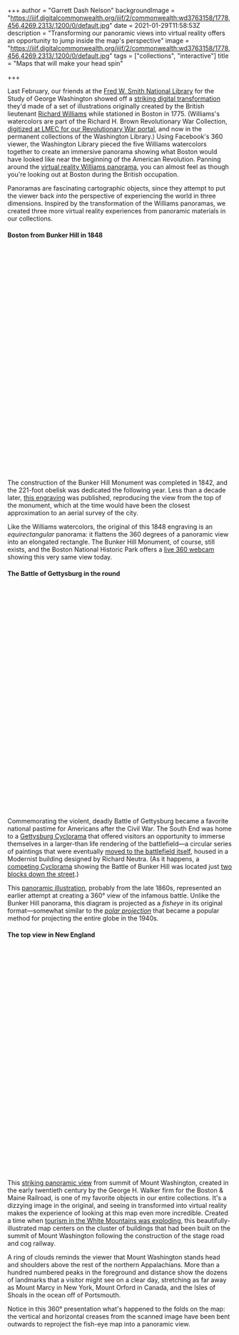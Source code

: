 +++
author = "Garrett Dash Nelson"
backgroundImage = "https://iiif.digitalcommonwealth.org/iiif/2/commonwealth:wd3763158/1778,456,4269,2313/,1200/0/default.jpg"
date = 2021-01-29T11:58:53Z
description = "Transforming our panoramic views into virtual reality offers an opportunity to jump inside the map's perspective"
image = "https://iiif.digitalcommonwealth.org/iiif/2/commonwealth:wd3763158/1778,456,4269,2313/,1200/0/default.jpg"
tags = ["collections", "interactive"]
title = "Maps that will make your head spin"

+++
<link rel="stylesheet" href="https://cdn.jsdelivr.net/npm/pannellum@2.5.6/build/pannellum.css"/>
<style>
    .pnlm-load-button > p, .pnlm-load-box > p { color: white !important; }
</style>

Last February, our friends at the [Fred W. Smith National Library](https://www.mountvernon.org/library) for the Study of George Washington showed off a [striking digital transformation](https://www.mountvernon.org/library/research-library/special-collections-and-archives/richard-h-brown-revolutionary-war-map-collection/an-18th-century-view-from-beacon-hill/) they'd made of a set of illustrations originally created by the British lieutenant [Richard Williams](https://collections.leventhalmap.org/search?f%5Bname_facet_ssim%5D%5B%5D=Williams%2C+Richard%2C+active+1750-1776) while stationed in Boston in 1775. (Williams's watercolors are part of the Richard H. Brown Revolutionary War Collection, [digitized at LMEC for our Revolutionary War portal](https://collections.leventhalmap.org/collections/commonwealth:z603vr25h), and now in the permanent collections of the Washington Library.) Using Facebook's 360 viewer, the Washington Library pieced the five Williams watercolors together to create an immersive panorama showing what Boston would have looked like near the beginning of the American Revolution. Panning around the [virtual reality Williams panorama](https://www.facebook.com/HistoricMountVernon/photos/a.260311453821/10157474018228822/?type=3), you can almost feel as though you're looking out at Boston during the British occupation.

Panoramas are fascinating cartographic objects, since they attempt to put the viewer back *into* the perspective of experiencing the world in three dimensions. Inspired by the transformation of the Williams panoramas, we created three more virtual reality experiences from panoramic materials in our collections.

#### Boston from Bunker Hill in 1848

<div id="bunker-hill-pano" style="width: 100%; height: 500px; margin-bottom: 20px;"></div>

The construction of the Bunker Hill Monument was completed in 1842, and the 221-foot obelisk was dedicated the following year. Less than a decade later, [this engraving](https://collections.leventhalmap.org/search/commonwealth:3f463237t) was published, reproducing the view from the top of the monument, which at the time would have been the closest approximation to an aerial survey of the city. 

Like the Williams watercolors, the original of this 1848 engraving is an *equirectangular* panorama: it flattens the 360 degrees of a panoramic view into an elongated rectangle. The Bunker Hill Monument, of course, still exists, and the Boston National Historic Park offers a [live 360 webcam](https://www.youtube.com/watch?v=MmvSS4Cvu-I&fbclid=IwAR1bD65gd_DmwBXLkHB7Sckwr_zgc8yGGyqHmIQNRrd5iD9DRtip6EPwzAY) showing this very same view today. 

#### The Battle of Gettysburg in the round

<div id="gettysburg-pano" style="width: 100%; height: 500px; margin-bottom: 20px;"></div>


Commemorating the violent, deadly Battle of Gettysburg became a favorite national pastime for Americans after the Civil War. The South End was home to a [Gettysburg Cyclorama](https://atlascope.leventhalmap.org/#view:share$base:001$overlay:39999085945721$zoom:19.60$center:-7911632.471615617,5212749.569454899$mode:glass$pos:336) that offered visitors an opportunity to immerse themselves in a larger-than life rendering of the battlefield—a circular series of paintings that were eventually [moved to the battlefield itself](https://historicaldigression.com/2013/08/08/the-bostongettysburg-cyclorama-painting/), housed in a Modernist building designed by Richard Neutra. (As it happens, a [competing Cyclorama](https://books.google.com/books?id=wNFAAAAAIAAJ&pg=PA118#v=onepage&q&f=false) showing the Battle of Bunker Hill was located just [two blocks down the street](https://atlascope.leventhalmap.org/#view:share$base:001$overlay:39999059011104$zoom:19.06$center:-7911397.089176168,5213126.123911884$mode:glass$pos:336).)

This [panoramic illustration](https://collections.leventhalmap.org/search/commonwealth:xg94j201t), probably from the late 1860s, represented an earlier attempt at creating a 360° view of the infamous battle. Unlike the Bunker Hill panorama, this diagram is projected as a *fisheye* in its original format—somewhat similar to the [*polar projection*](https://www.leventhalmap.org/digital-exhibitions/bending-lines/how-to-bend/4.1.1/) that became a popular method for projecting the entire globe in the 1940s.

#### The top view in New England

<div id="mt-washington-pano" style="width: 100%; height: 500px; margin-bottom: 20px;"></div>

This [striking panoramic view](https://collections.leventhalmap.org/search/commonwealth:wd3763140) from summit of Mount Washington, created in the early twentieth century by the George H. Walker firm for the Boston & Maine Railroad, is one of my favorite objects in our entire collections. It's a dizzying image in the original, and seeing in transformed into virtual reality makes the experience of looking at this map even more incredible. Created a time when [tourism in the White Mountains was exploding](http://www.worldcat.org/oclc/1155061670), this beautifully-illustrated map centers on the cluster of buildings that had been built on the summit of Mount Washington following the construction of the stage road and cog railway.

A ring of clouds reminds the viewer that Mount Washington stands head and shoulders above the rest of the northern Appalachians. More than a hundred numbered peaks in the foreground and distance show the dozens of landmarks that a visitor might see on a clear day, stretching as far away as Mount Marcy in New York, Mount Orford in Canada, and the Isles of Shoals in the ocean off of Portsmouth.

Notice in this 360° presentation what's happened to the folds on the map: the vertical and horizontal creases from the scanned image have been bent outwards to reproject the fish-eye map into a panoramic view.



<script type="text/javascript" src="https://cdn.jsdelivr.net/npm/pannellum@2.5.6/build/pannellum.js"></script>

<script>
pannellum.viewer('mt-washington-pano', {
    "type": "equirectangular",
    "panorama": "https://geoservices.leventhalmap.org/files/panoramas/mt-washington-pano.jpg"
});

pannellum.viewer('gettysburg-pano', {
    "type": "equirectangular",
    "panorama": "https://geoservices.leventhalmap.org/files/panoramas/gettysburg-pano.jpg"
});

pannellum.viewer('bunker-hill-pano', {
    "type": "equirectangular",
    "panorama": "https://geoservices.leventhalmap.org/files/panoramas/bunker-hill-pano.jpg"
});
</script>
